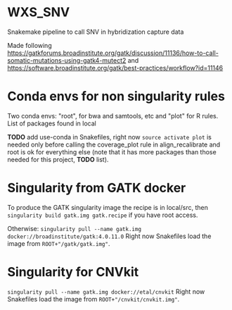# WXS_SNV
Snakemake pipeline to call SNV in hybridization capture data

Made following 
https://gatkforums.broadinstitute.org/gatk/discussion/11136/how-to-call-somatic-mutations-using-gatk4-mutect2
and 
https://software.broadinstitute.org/gatk/best-practices/workflow?id=11146

# Conda envs for non singularity rules
Two conda envs: "root", for bwa and samtools, etc and "plot" for R rules. List of packages found in local

**TODO** add use-conda in Snakefiles, right now `source activate plot` is needed only before calling the coverage_plot
rule in align_recalibrate and root is ok for everything else (note that it has more packages than those needed for this project, **TODO** list).

# Singularity from GATK docker

To produce the GATK singularity image the recipe is in local/src, then
`singularity build gatk.img gatk.recipe` if you have root access.

Otherwise:
`singularity pull --name gatk.img docker://broadinstitute/gatk:4.0.11.0`
Right now Snakefiles load the image from `ROOT+"/gatk/gatk.img"`.

# Singularity for CNVkit

`singularity pull --name gatk.img docker://etal/cnvkit`
Right now Snakefiles load the image from `ROOT+"/cnvkit/cnvkit.img"`.
